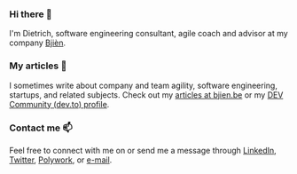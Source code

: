 ### Hi there 👋

I'm Dietrich, software engineering consultant, agile coach and advisor at my company [Bjièn](https://bjien.be/).

### My articles 📓

I sometimes write about company and team agility, software engineering, startups, and related subjects.
Check out my [articles at bjien.be](https://bjien.be/articles/) or my [DEV Community (dev.to) profile](https://dev.to/dietrich).

### Contact me 📫

Feel free to connect with me on or send me a message through [LinkedIn](https://www.linkedin.com/in/dietrichm/), [Twitter](https://twitter.com/dietr_ch), [Polywork](https://www.polywork.com/dietrich), or [e-mail](https://bjien.be/contact/).

<!--
**dietrichm/dietrichm** is a ✨ _special_ ✨ repository because its `README.md` (this file) appears on your GitHub profile.

Here are some ideas to get you started:

- 🔭 I’m currently working on ...
- 🌱 I’m currently learning ...
- 👯 I’m looking to collaborate on ...
- 🤔 I’m looking for help with ...
- 💬 Ask me about ...
- 📫 How to reach me: ...
- 😄 Pronouns: ...
- ⚡ Fun fact: ...
-->
